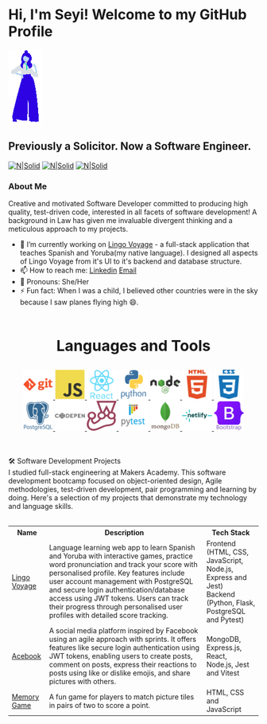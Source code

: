 # Hi, I'm Seyi! Welcome to my GitHub Profile       
![Lottie Animation](https://github.com/Seyi-Toluhi/Seyi-Toluhi/blob/main/Animation%20-%201717327327161%20(1).gif)

## Previously a Solicitor. Now a Software Engineer.

[![N|Solid](https://camo.githubusercontent.com/591c02e8ff595d43e0b35b1b29aed639a7154b959cd8f8c854b9e176d885b094/68747470733a2f2f696d672e736869656c64732e696f2f62616467652f4c696e6b6564496e2d3030373742353f7374796c653d666f722d7468652d6261646765266c6f676f3d6c696e6b6564696e266c6f676f436f6c6f723d7768697465)](https://www.linkedin.com/in/oluwaseyi-toluhi-26068724a/)
[![N|Solid](https://camo.githubusercontent.com/d0cc499674b97414865a3ebd28c8819577e8a0430c14b596b43510b594e7aed5/68747470733a2f2f696d672e736869656c64732e696f2f62616467652f5044462043562d3836344641303f7374796c653d666f722d7468652d6261646765266c6f676f3d6376266c6f676f436f6c6f723d7768697465)](https://github.com/Seyi-Toluhi/CV/blob/main/C.V%20-%20Oluwaseyi%20Toluhi.pdf)
[![N|Solid](https://camo.githubusercontent.com/66f8536978549ca07c35e2564d75dec56255251f1e31b843189c67f1da9336a0/68747470733a2f2f696d672e736869656c64732e696f2f62616467652f47697468756243562d3442344234423f7374796c653d666f722d7468652d6261646765266c6f676f3d676974687562266c6f676f436f6c6f723d7768697465)](https://github.com/Seyi-Toluhi/CV/blob/main/README.md)

### **About Me**
Creative and motivated Software Developer committed to producing high quality, test-driven code, interested in all facets of software development! A background in Law has given me invaluable divergent thinking and a meticulous approach to my projects.


- 🔭 I’m currently working on [Lingo Voyage](https://github.com/Seyi-Toluhi/language_learning_app) - a full-stack application that teaches Spanish and Yoruba(my native language). I designed all aspects of Lingo Voyage from it's UI to it's backend and database structure.
- 📫 How to reach me: [Linkedin](https://www.linkedin.com/in/oluwaseyi-toluhi-26068724a/) [Email](mailto:seyiadeyekun@gmail.com)
- 🙂 Pronouns: She/Her
- ⚡ Fun fact: When I was a child, I believed other countries were in the sky because I saw planes flying high 😄.
<!-- 👯 I’m pair programming with on different projects. -->
<!-- 🤔 I’m looking for help with ... -->
<!-- 💬 Ask me about ... -->
<br>

<p align="center" style="font-weight: bold; font-size: 30px;">
  Languages and Tools
</p>

<p align="center">
  <a href="https://git-scm.com/">
    <img src="https://github.com/devicons/devicon/blob/master/icons/git/git-plain-wordmark.svg" alt="Git" width="60" height="60">
  </a>
  <a href="https://developer.mozilla.org/en-US/docs/Web/JavaScript">
    <img src="https://raw.githubusercontent.com/devicons/devicon/master/icons/javascript/javascript-original.svg" alt="JavaScript" width="60" height="60">
  </a>
  <a href="https://react.dev/">
    <img src="https://raw.githubusercontent.com/devicons/devicon/master/icons/react/react-original-wordmark.svg" alt="React" width="60" height="60">
  </a>
  <a href="https://www.python.org/">
    <img src="https://github.com/devicons/devicon/blob/master/icons/python/python-original-wordmark.svg" alt="Python" width="60" height="60">
  </a>
  <a href="https://nodejs.org/en">
    <img src="https://raw.githubusercontent.com/devicons/devicon/master/icons/nodejs/nodejs-original-wordmark.svg" alt="Node.js" width="60" height="60">
  </a>
  <a href="https://developer.mozilla.org/en-US/docs/Glossary/HTML5">
    <img src="https://github.com/devicons/devicon/blob/master/icons/html5/html5-plain-wordmark.svg" alt="HTML5" width="60" height="60">
  </a>
   <a href="https://developer.mozilla.org/en-US/docs/Web/CSS">
    <img src="https://github.com/devicons/devicon/blob/master/icons/css3/css3-plain-wordmark.svg" alt="CSS3" width="60" height="60">
  </a>
  <br>
  <a href="https://www.postgresql.org/">
    <img src="https://github.com/devicons/devicon/blob/master/icons/postgresql/postgresql-plain-wordmark.svg" alt="PostgreSQL" width="60" height="60">
  </a>
   <a href="https://codepen.io/">
    <img src="https://github.com/devicons/devicon/blob/master/icons/codepen/codepen-line-wordmark.svg" alt="Codepen" width="60" height="60">
  </a>
  <a href="https://jestjs.io/">
    <img src="https://github.com/devicons/devicon/blob/master/icons/jest/jest-plain.svg" alt="Jest" width="60" height="60">
  </a>
  <a href="https://docs.pytest.org/en/8.2.x/">
    <img src="https://github.com/devicons/devicon/blob/master/icons/pytest/pytest-original-wordmark.svg" alt="Pytest" width="60" height="60">
  </a>
  <a href="https://www.mongodb.com/">
    <img src="https://github.com/devicons/devicon/blob/master/icons/mongodb/mongodb-original-wordmark.svg" alt="Mongodb" width="60" height="60">
  </a>
  <a href="https://www.netlify.com/">
    <img src="https://github.com/devicons/devicon/blob/master/icons/netlify/netlify-original-wordmark.svg" alt="Netlify" width="60" height="60">
  </a>
  
  <a href="https://getbootstrap.com/">
    <img src="https://github.com/devicons/devicon/blob/master/icons/bootstrap/bootstrap-original-wordmark.svg" alt="Bootstrap" width="60" height="60">
  </a>
</p>
<br>
<br>
🛠️ Software Development Projects
<br>
I studied full-stack engineering at Makers Academy. This software development bootcamp focused on object-oriented design, Agile methodologies, test-driven development, pair programming and learning by doing. Here's a selection of my projects that demonstrate my technology and language skills.
<br>
<br>
<table>
  <tr>
    <th>Name</th>
    <th>Description</th>
    <th>Tech Stack</th>
  </tr>
  <tr>
    <td><a href="https://github.com/Seyi-Toluhi/language_learning_app">Lingo Voyage</a></td>
    <td>Language learning web app to learn Spanish and Yoruba with interactive games, practice word pronunciation and track your score with personalised profile. Key features include user account management with PostgreSQL and secure login authentication/database access using JWT tokens. Users can track their progress through personalised user profiles with detailed score tracking.
    </td>
    <td>Frontend (HTML, CSS, JavaScript, Node.js, Express and Jest)<br>
    Backend (Python, Flask, PostgreSQL and Pytest)
    </td>
  </tr>
  <tr>
    <td><a href="https://github.com/arana5683/acebook-argon">Acebook</a></td>
    <td>A social media platform inspired by Facebook using an agile approach with sprints. It offers features like secure login authentication using JWT tokens, enabling users to create posts, comment on posts, express their reactions to posts using like or dislike emojis, and share pictures with others.
    </td>
    <td>MongoDB, Express.js, React, Node.js, Jest and Vitest</td>
  </tr>
  <tr>
    <td><a href="https://github.com/Seyi-Toluhi/Memory-Game">Memory Game</a></td>
    <td>A fun game for players to match picture tiles in pairs of two to score a point.</td>
    <td>HTML, CSS and JavaScript</td>
  </tr>
</table>

